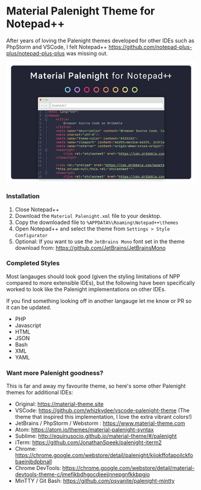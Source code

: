 # Material Palenight Theme for Notepad++
After years of loving the Palenight themes developed for other IDEs such as PhpStorm and VSCode, I felt Notepad++ https://github.com/notepad-plus-plus/notepad-plus-plus was missing out.


![Demo of Palenight for Notepad++](https://github.com/SamSebastien/material-palenight-npp/blob/master/palenight-preview.jpg?raw=true)


### Installation

1. Close Notepad++
2. Download the `Material Palenight.xml` file to your desktop.
3. Copy the downloaded file to `%APPDATA%\Roaming\Notepad++\themes`
4. Open Notepad++ and select the theme from `Settings > Style Configurator`
5. Optional: If you want to use the `JetBrains Mono` font set in the theme download from: https://github.com/JetBrains/JetBrainsMono

### Completed Styles

Most langauges should look good (given the styling limitations of NPP compared to more extensible IDEs), but the following have been specifically worked to look like the Palenight implementations on other IDEs.

If you find something looking off in another langauge let me know or PR so it can be updated.

* PHP
* Javascript
* HTML
* JSON
* Bash
* XML
* YAML

### Want more Palenight goodness?

This is far and away my favourite theme, so here's some other Palenight themes for additional IDEs:

* Original: https://material-theme.site
* VSCode: https://github.com/whizkydee/vscode-palenight-theme (The theme that inspired this implementation, I love the extra vibrant colors!)
* JetBrains / PhpStorm / Webstorm : https://www.material-theme.com
* Atom: https://atom.io/themes/material-palenight-syntax
* Sublime: http://equinusocio.github.io/material-theme/#/palenight
* iTerm: https://github.com/JonathanSpeek/palenight-iterm2
* Chrome: https://chrome.google.com/webstore/detail/palenight/kijokffofapoilckfobaeinjbdpbnall
* Chrome DevTools: https://chrome.google.com/webstore/detail/material-devtools-theme-c/jmefikbdhgocdjeejjnnepgnfkkbpgjo
* MinTTY / Git Bash: https://github.com/psyanite/palenight-mintty
